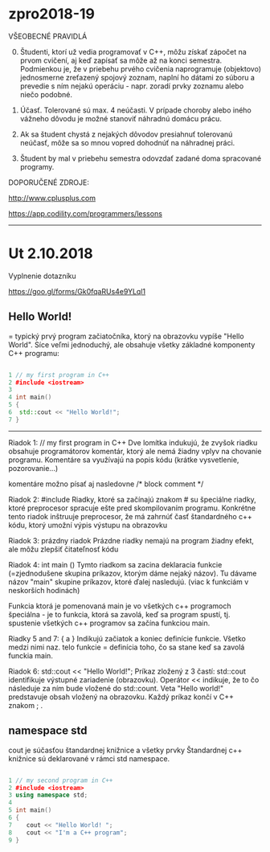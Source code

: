 # zpro2018-19

VŠEOBECNÉ PRAVIDLÁ

0. Študenti, ktorí už vedia programovať v C++, môžu získať zápočet na prvom cvičení, aj keď zapísať sa môže až na konci semestra.
Podmienkou je, že v priebehu prvého cvičenia naprogramuje (objektovo) jednosmerne zreťazený spojový zoznam, naplní ho dátami
zo súboru a prevedie s ním nejakú operáciu - napr. zoradí prvky zoznamu alebo niečo podobné.

1. Účasť. Tolerované sú max. 4 neúčasti. V prípade choroby alebo iného vážneho dôvodu je možné stanoviť náhradnú domácu prácu.

2. Ak sa študent chystá z nejakých dôvodov presiahnuť tolerovanú neúčasť, môže sa so mnou vopred dohodnúť na náhradnej práci.

3. Študent by mal v priebehu semestra odovzdať zadané doma spracované programy.


DOPORUČENÉ ZDROJE:

http://www.cplusplus.com

https://app.codility.com/programmers/lessons
    
 ---
 
# Ut 2.10.2018

Vyplnenie dotazníku

https://goo.gl/forms/Gk0fqaRUs4e9YLql1



## Hello World!

= typický prvý program začiatočníka, ktorý na obrazovku vypíše "Hello World". Síce veľmi jednoduchý, ale obsahuje všetky 
základné komponenty C++ programu:

```c++

1 // my first program in C++
2 #include <iostream>
3 
4 int main()
5 {
6  std::cout << "Hello World!";
7 }
```

---
Riadok 1: // my first program in C++
Dve lomítka indukujú, že zvyšok riadku obsahuje programátorov komentár, ktorý ale nemá žiadny vplyv na chovanie programu. 
Komentáre sa využívajú na popis kódu (krátke vysvetlenie, pozorovanie...)

komentáre možno písať aj nasledovne /* block comment */

Riadok 2: #include <iostream>
Riadky, ktoré sa začínajú znakom # su špeciálne riadky, ktoré preprocesor spracuje ešte pred skompilovaním programu. 
Konkrétne tento riadok inštruuje preprocesor, že má zahrnúť časť štandardného c++ kódu, ktorý umožní výpis
výstupu na obrazovku

Riadok 3: prázdny riadok
Prázdne riadky nemajú na program žiadny efekt, ale môžu zlepšiť čitateľnosť kódu

Riadok 4:  int main ()
Tymto riadkom sa zacina deklaracia funkcie (=zjednodušene skupina príkazov, ktorým dáme nejaký názov). Tu dávame názov
"main" skupine príkazov, ktoré ďalej nasledujú. (viac k funkciám v neskorších hodinách)

Funkcia ktorá je pomenovaná main je vo všetkých c++ programoch špeciálna - je to funkcia, 
ktorá sa zavolá, keď sa program spustí, tj. spustenie všetkých c++ programov sa začína funkciou main.

Riadky 5 and 7: { a }
Indikujú začiatok a koniec definície funkcie. Všetko medzi nimi naz. telo funkcie = definícia toho, čo sa stane keď sa
zavolá funckia main.

Riadok 6: std::cout << "Hello World!";
Príkaz zložený z 3 častí: std::cout identifikuje výstupné zariadenie (obrazovku). Operátor << indikuje, že to čo následuje za
ním bude vložené do std::count. Veta "Hello world!" predstavuje obsah vložený na obrazovku. Každý príkaz končí v C++ znakom ; .


## namespace std

cout je súčasťou štandardnej knižnice a všetky prvky Štandardnej c++ knižnice sú deklarované  v rámci std namespace.



```c++

1 // my second program in C++
2 #include <iostream>
3 using namespace std;
4
5 int main()
6 {
7    cout << "Hello World! ";
8    cout << "I'm a C++ program";
9 }
```











